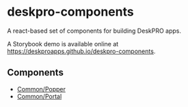 deskpro-components
==================
A react-based set of components for building DeskPRO apps.

A Storybook demo is available online at https://deskproapps.github.io/deskpro-components.

## Components

* [Common/Popper](docs/components/common/popper.md)
* [Common/Portal](docs/components/common/portal.md)
